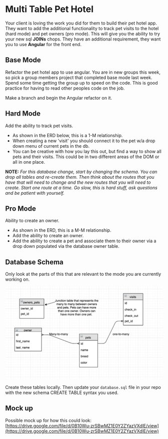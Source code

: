 # Multi Table Pet Hotel
Your client is loving the work you did for them to build their pet hotel app. They want to add the additional functionality to track pet visits to the hotel (hard mode) and pet owners (pro mode). This will give you the ability to try your new sql **JOINs** chops. They have an additional requirement, they want you to use **Angular** for the front end. 

## Base Mode
Refactor the pet hotel app to use angular. You are in new groups this week, so pick a group members project that completed base mode last week. Spend some time getting the group up to speed on the code. This is good practice for having to read other peoples code on the job.

Make a branch and begin the Angular refactor on it. 

## Hard Mode
Add the ability to track pet visits.

- As shown in the ERD below, this is a 1-M relationship.
- When creating a new 'visit' you should connect it to the pet w/a drop down menu of current pets in the db.
- You can be creative with how you lay this out, but find a way to show all pets and their visits. This could be in two different areas of the DOM or all in one place. 

**NOTE:** _For this database change, start by changing the schema. You can drop all tables and re-create them. Then think about the routes that you have that will need to change and the new routes that you will need to create. Start one route at a time. Go slow, this is hard stuff, ask questions and be patient with yourself._

## Pro Mode
Ability to create an owner.
- As shown in the ERD, this is a M-M relationship.
- Add the ability to create an owner.
- Add the ability to create a pet and associate them to their owner via a drop down populated via the database owner table.

## Database Schema
Only look at the parts of this that are relevant to the mode you are currently working on.

![Entity Relational Diagram](erd.png)

Create these tables locally. Then update your `database.sql` file in your repo with the new schema CREATE TABLE syntax you used.

## Mock up
Possible mock up for how this could look: [https://drive.google.com/file/d/0B10Wu-zrSBwMZ1E0Y2ZYazVXdlE/view](https://drive.google.com/file/d/0B10Wu-zrSBwMZ1E0Y2ZYazVXdlE/view)